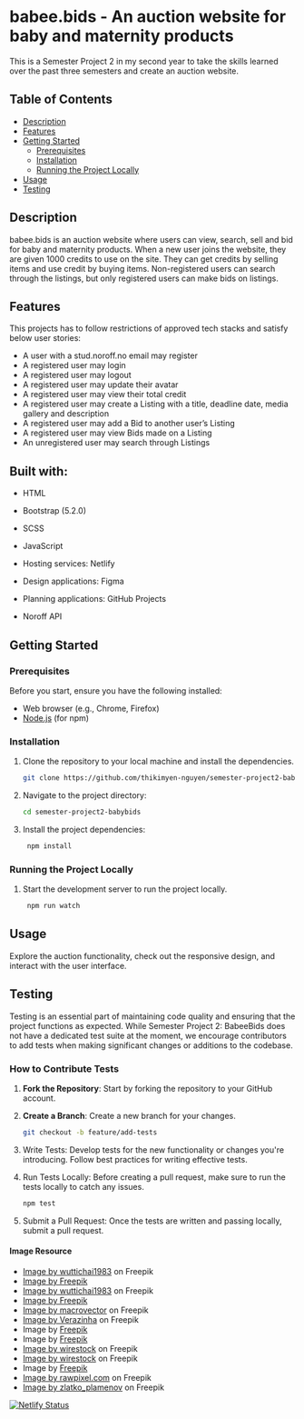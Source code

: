 # babee.bids - An auction website for baby and maternity products

This is a Semester Project 2 in my second year to take the skills learned over the past three semesters and create an auction website.


## Table of Contents

- [Description](#description)
- [Features](#features)
- [Getting Started](#getting-started)
  - [Prerequisites](#prerequisites)
  - [Installation](#installation)
  - [Running the Project Locally](#running-the-project-locally)
- [Usage](#usage)
- [Testing](#testing)


## Description

babee.bids is an auction website where users can view, search, sell and bid for baby and maternity products. When a new user joins the website, they are given 1000 credits to use on the site. They can get credits by selling items and use credit by buying items. Non-registered users can search through the listings, but only registered users can make bids on listings.


## Features
This projects has to follow restrictions of approved tech stacks and satisfy below user stories:

- A user with a stud.noroff.no email may register
- A registered user may login
- A registered user may logout
- A registered user may update their avatar
- A registered user may view their total credit
- A registered user may create a Listing with a title, deadline date, media gallery and description
- A registered user may add a Bid to another user’s Listing
- A registered user may view Bids made on a Listing
- An unregistered user may search through Listings

## Built with:

- HTML
- Bootstrap (5.2.0)
- SCSS
- JavaScript
- Hosting services: Netlify

- Design applications: Figma

- Planning applications: GitHub Projects
- Noroff API

## Getting Started

### Prerequisites

Before you start, ensure you have the following installed:

- Web browser (e.g., Chrome, Firefox)
- [Node.js](https://nodejs.org/) (for npm)

### Installation

1. Clone the repository to your local machine and install the dependencies.

   ```bash
   git clone https://github.com/thikimyen-nguyen/semester-project2-babybids

2. Navigate to the project directory:

   ```bash
   cd semester-project2-babybids

3. Install the project dependencies:
   ```bash
    npm install

### Running the Project Locally

1. Start the development server to run the project locally.
   ```bash
    npm run watch


## Usage
Explore the auction functionality, check out the responsive design, and interact with the user interface.


## Testing

Testing is an essential part of maintaining code quality and ensuring that the project functions as expected. While Semester Project 2: BabeeBids does not have a dedicated test suite at the moment, we encourage contributors to add tests when making significant changes or additions to the codebase.

### How to Contribute Tests

1. **Fork the Repository**: Start by forking the repository to your GitHub account.

2. **Create a Branch**: Create a new branch for your changes.

   ```bash
   git checkout -b feature/add-tests

3. Write Tests: Develop tests for the new functionality or changes you're introducing. Follow best practices for writing effective tests.

4. Run Tests Locally: Before creating a pull request, make sure to run the tests locally to catch any issues.

   ```bash
   npm test
5. Submit a Pull Request: Once the tests are written and passing locally, submit a pull request.


#### Image Resource
- <a href="https://www.freepik.com/free-photo/white-children-room-with-copy-space_14061170.htm#page=4&query=baby%20room&position=20&from_view=search&track=ais&uuid=5d529cc9-707a-45c3-9d2f-f6388dd31bdd">Image by wuttichai1983</a> on Freepik
- <a href="https://www.freepik.com/free-photo/knitted-baby-romper-toy-camera_1438241.htm#query=baby%20clothes&position=47&from_view=search&track=ais&uuid=e3c9f5be-3ac0-4f62-b2c6-fad14312385a">Image by Freepik</a>
- <a href="https://www.freepik.com/free-photo/child-bedroom-with-copy-space_36155341.htm#query=baby%20chair&position=0&from_view=search&track=ais&uuid=fd78899a-1a40-4c41-90fd-80603415422f">Image by wuttichai1983</a> on Freepik
- <a href="https://www.freepik.com/free-photo/pink-girlish-composition-newborn_1776539.htm#query=baby%20table&position=3&from_view=search&track=ais&uuid=f4b9f9d5-89fd-4c50-bc93-05f83b9123e1">Image by Freepik</a>
- <a href="https://www.freepik.com/free-vector/baby-room-text-with-realistic-crib-cute-toys-white-background-vector-illustration_31643886.htm#page=2&query=baby%20on%20board&position=19&from_view=search&track=ais&uuid=8a1b85cb-168e-493c-8eab-19a4adfcea4f">Image by macrovector</a> on Freepik
- <a href="https://www.freepik.com/free-vector/baby-bedroom-interior-elements-vector-illustrations-set_45256109.htm#query=kid%20products&position=15&from_view=search&track=ais&uuid=1f478494-9887-4bdc-88b0-eab67083df21">Image by Verazinha</a> on Freepik
- Image by <a href="https://www.freepik.com/free-photo/baby-s-sock-pair-woolen-shoes-pacifier-cap-milk-bottle-toy-orange-background_3196441.htm">Freepik</a>
- Image by <a href="https://www.freepik.com/free-photo/close-up-new-baby-room-design_19122189.htm#query=baby%20furniture&position=0&from_view=search&track=ais&uuid=f3f54c05-468e-4e46-81f9-261680ff13fb">Freepik</a>
- <a href="https://www.freepik.com/free-photo/cozy-classic-crib-light-baby-room-with-toys-soft-carpet-woven-basket-corner_28363452.htm#query=baby%20furniture&position=2&from_view=search&track=ais&uuid=f3f54c05-468e-4e46-81f9-261680ff13fb">Image by wirestock</a> on Freepik
- <a href="https://www.freepik.com/free-photo/childrens-bed-nursery-cot-velvet-childrens-room_17245667.htm#query=baby%20furniture&position=3&from_view=search&track=ais&uuid=f3f54c05-468e-4e46-81f9-261680ff13fb">Image by wirestock</a> on Freepik
- Image by <a href="https://www.freepik.com/free-photo/carrycot-with-toys-blankets_1441028.htm#query=baby%20furniture&position=9&from_view=search&track=ais&uuid=f3f54c05-468e-4e46-81f9-261680ff13fb">Freepik</a>
- <a href="https://www.freepik.com/free-photo/white-crib-minimal-nursery-room_18835617.htm#query=baby%20furniture&position=12&from_view=search&track=ais&uuid=f3f54c05-468e-4e46-81f9-261680ff13fb">Image by rawpixel.com</a> on Freepik
- <a href="https://www.freepik.com/free-psd/buggy-mockup_2100694.htm#page=2&query=baby%20stroller&position=14&from_view=search&track=ais&uuid=0f383fa2-f5e4-4c76-8865-cbd6aff0721d">Image by zlatko_plamenov</a> on Freepik

[![Netlify Status](https://api.netlify.com/api/v1/badges/9bd35427-15e4-43a9-a0ae-f3826c9e2530/deploy-status)](https://app.netlify.com/sites/babeebids/deploys)